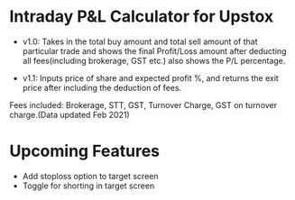 # Intraday P&L Calculator for Upstox

* v1.0: Takes in the total buy amount and total sell amount of that particular trade and shows the final Profit/Loss amount after deducting all fees(including brokerage, GST etc.) also shows the P/L percentage.

* v1.1: Inputs price of share and expected profit %, and returns the exit price after including the deduction of fees.

Fees included: Brokerage, STT, GST, Turnover Charge, GST on turnover charge.(Data updated Feb 2021)

# Upcoming Features

* Add stoploss option to target screen
* Toggle for shorting in target screen
